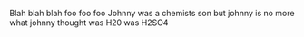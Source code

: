 Blah blah blah foo foo foo
Johnny was a chemists son
but johnny is no more
what johnny thought was H20
was H2SO4


